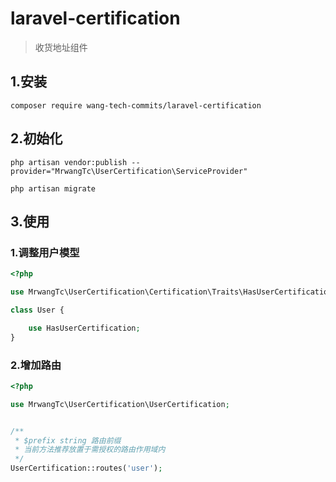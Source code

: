 # laravel-certification

> 收货地址组件
## 1.安装

```shell script
composer require wang-tech-commits/laravel-certification
```

## 2.初始化

```shell script
php artisan vendor:publish --provider="MrwangTc\UserCertification\ServiceProvider"

php artisan migrate
```

## 3.使用

### 1.调整用户模型

```php
<?php

use MrwangTc\UserCertification\Certification\Traits\HasUserCertification;

class User {

    use HasUserCertification;
}
```

### 2.增加路由

```php
<?php

use MrwangTc\UserCertification\UserCertification;


/**
 * $prefix string 路由前缀
 * 当前方法推荐放置于需授权的路由作用域内
 */
UserCertification::routes('user');

```